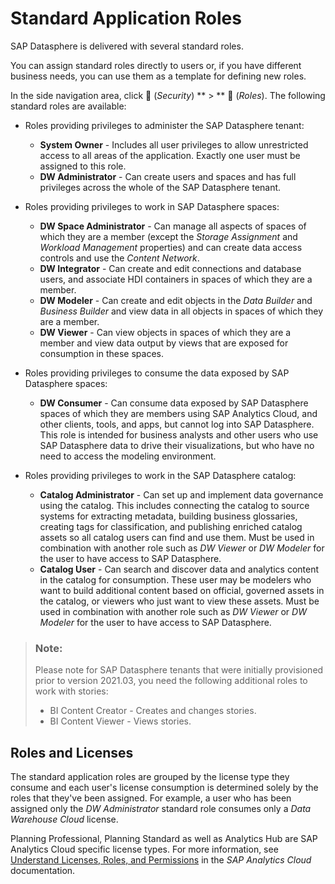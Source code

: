 <!-- loioa50a51d80d5746c9b805a2aacbb7e4ee -->

<link rel="stylesheet" type="text/css" href="../css/sap-icons.css"/>

# Standard Application Roles

SAP Datasphere is delivered with several standard roles.



You can assign standard roles directly to users or, if you have different business needs, you can use them as a template for defining new roles.

In the side navigation area, click <span class="FPA-icons"></span> \(*Security*\) ** \> ** <span class="FPA-icons"></span> \(*Roles*\). The following standard roles are available:

-   Roles providing privileges to administer the SAP Datasphere tenant:
    -   **System Owner** - Includes all user privileges to allow unrestricted access to all areas of the application. Exactly one user must be assigned to this role. 
    -   **DW Administrator** - Can create users and spaces and has full privileges across the whole of the SAP Datasphere tenant. 

-   Roles providing privileges to work in SAP Datasphere spaces:
    -   **DW Space Administrator** - Can manage all aspects of spaces of which they are a member \(except the *Storage Assignment* and *Workload Management* properties\) and can create data access controls and use the *Content Network*. 
    -   **DW Integrator** - Can create and edit connections and database users, and associate HDI containers in spaces of which they are a member. 
    -   **DW Modeler** - Can create and edit objects in the *Data Builder* and *Business Builder* and view data in all objects in spaces of which they are a member. 
    -   **DW Viewer** - Can view objects in spaces of which they are a member and view data output by views that are exposed for consumption in these spaces. 

-   Roles providing privileges to consume the data exposed by SAP Datasphere spaces:
    -   **DW Consumer** - Can consume data exposed by SAP Datasphere spaces of which they are members using SAP Analytics Cloud, and other clients, tools, and apps, but cannot log into SAP Datasphere. This role is intended for business analysts and other users who use SAP Datasphere data to drive their visualizations, but who have no need to access the modeling environment.

-   Roles providing privileges to work in the SAP Datasphere catalog:
    -   **Catalog Administrator** - Can set up and implement data governance using the catalog. This includes connecting the catalog to source systems for extracting metadata, building business glossaries, creating tags for classification, and publishing enriched catalog assets so all catalog users can find and use them. Must be used in combination with another role such as *DW Viewer* or *DW Modeler* for the user to have access to SAP Datasphere.
    -   **Catalog User** - Can search and discover data and analytics content in the catalog for consumption. These user may be modelers who want to build additional content based on official, governed assets in the catalog, or viewers who just want to view these assets. Must be used in combination with another role such as *DW Viewer* or *DW Modeler* for the user to have access to SAP Datasphere.


> ### Note:  
> Please note for SAP Datasphere tenants that were initially provisioned prior to version 2021.03, you need the following additional roles to work with stories:
> 
> -   BI Content Creator - Creates and changes stories.
> -   BI Content Viewer - Views stories.



<a name="loioa50a51d80d5746c9b805a2aacbb7e4ee__section_wrs_gzw_wtb"/>

## Roles and Licenses

The standard application roles are grouped by the license type they consume and each user's license consumption is determined solely by the roles that they've been assigned. For example, a user who has been assigned only the *DW Administrator* standard role consumes only a *Data Warehouse Cloud* license.

Planning Professional, Planning Standard as well as Analytics Hub are SAP Analytics Cloud specific license types. For more information, see [Understand Licenses, Roles, and Permissions](https://help.sap.com/docs/SAP_ANALYTICS_CLOUD/00f68c2e08b941f081002fd3691d86a7/72ae65446c7943be80905c1d83a57a4a.html) in the *SAP Analytics Cloud* documentation.

